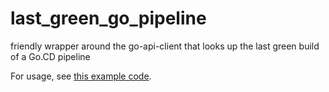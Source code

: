 last_green_go_pipeline
======================

friendly wrapper around the go-api-client that looks up the last green build of a Go.CD pipeline

For usage, see [this example code](https://github.com/rearadmiral/go_watchdog/blob/master/lib/go_watchdog_helper.rb).